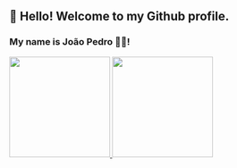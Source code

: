 ## 👋 Hello! Welcome to my Github profile.
### My name is João Pedro 🧑‍💻!

<div>
<a href="https://github.com/seu-usuário-aqui">
<img height="180em" src="https://github-readme-stats.vercel.app/api/top-langs/?username=jpoliveiramateus&layout=compact&langs_count=7&theme=dracula"/>
<img height="180em" src="https://github-readme-stats.vercel.app/api?username=jpoliveiramateus-aqui&show_icons=true&theme=dracula&include_all_commits=true&count_private=true"/>
</div>

<!--
**jpoliveiramateus/jpoliveiramateus** is a ✨ _special_ ✨ repository because its `README.md` (this file) appears on your GitHub profile.

Here are some ideas to get you started:

- 🔭 I’m currently working on ...
- 🌱 I’m currently learning ...
- 👯 I’m looking to collaborate on ...
- 🤔 I’m looking for help with ...
- 💬 Ask me about ...
- 📫 How to reach me: ...
- 😄 Pronouns: ...
- ⚡ Fun fact: ...
-->
